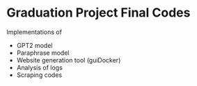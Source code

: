 Graduation Project Final Codes
===============================

Implementations of 
- GPT2 model
- Paraphrase model
- Website generation tool (guiDocker)
- Analysis of logs
- Scraping codes 


